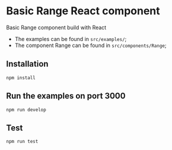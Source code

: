 # Basic Range React component

Basic Range component build with React

- The examples can be found in `src/examples/`;
- The component Range can be found in `src/components/Range`;

## Installation

```
npm install
```

## Run the examples on port 3000

```
npm run develop
```

## Test

```
npm run test
```
